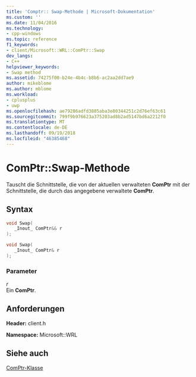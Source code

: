 ```yaml
---
title: 'Comptr:: Swap-Methode | Microsoft-Dokumentation'
ms.custom: ''
ms.date: 11/04/2016
ms.technology:
- cpp-windows
ms.topic: reference
f1_keywords:
- client/Microsoft::WRL::ComPtr::Swap
dev_langs:
- C++
helpviewer_keywords:
- Swap method
ms.assetid: 74275f00-b24e-4b4c-b8b6-ac2aa2dd7ae9
author: mikeblome
ms.author: mblome
ms.workload:
- cplusplus
- uwp
ms.openlocfilehash: ae79286adfd3885aba3e80344251c2d76ef63c61
ms.sourcegitcommit: 799f9b976623a375203ad8b2ad5147bd6a2212f0
ms.translationtype: MT
ms.contentlocale: de-DE
ms.lasthandoff: 09/19/2018
ms.locfileid: "46385468"
---
```

# <a name="comptrswap-method"></a>ComPtr::Swap-Methode

Tauscht die Schnittstelle, die von der aktuellen verwalteten **ComPtr** mit der Schnittstelle, die durch das angegebene verwaltete **ComPtr**.

## <a name="syntax"></a>Syntax

```cpp
void Swap(
   _Inout_ ComPtr&& r
);

void Swap(
   _Inout_ ComPtr& r
);
```

### <a name="parameters"></a>Parameter

*r*<br/>
Ein **ComPtr**.

## <a name="requirements"></a>Anforderungen

**Header:** client.h

**Namespace:** Microsoft::WRL

## <a name="see-also"></a>Siehe auch

[ComPtr-Klasse](../windows/comptr-class.md)